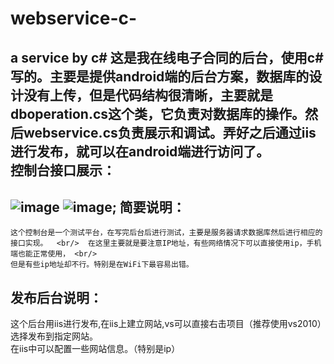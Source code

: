 # webservice-c-
a service by c#
这是我在线电子合同的后台，使用c#写的。主要是提供android端的后台方案，数据库的设计没有上传，但是代码结构很清晰，主要就是dboperation.cs这个类，它负责对数据库的操作。然后webservice.cs负责展示和调试。弄好之后通过iis进行发布，就可以在android端进行访问了。   <br/>
控制台接口展示：
-----------------------------------
![image]("https://github.com/zengsang/webservice-c-/blog/master/image/show1.png")
![image]("https://github.com/zengsang/webservice-c-/blog/master/image/show2.png");
简要说明：
-----------------------------------
    这个控制台是一个测试平台，在写完后台后进行测试，主要是服务器请求数据库然后进行相应的接口实现。  <br/>  在这里主要就是要注意IP地址，有些网络情况下可以直接使用ip，手机端也能正常使用， <br/>
    但是有些ip地址却不行。特别是在WiFi下最容易出错。
发布后台说明：
-----------------------------------
这个后台用iis进行发布,在iis上建立网站,vs可以直接右击项目（推荐使用vs2010）选择发布到指定网站。  <br/>在iis中可以配置一些网站信息。（特别是ip）

